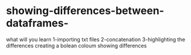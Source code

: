 # showing-differences-between-dataframes-
what will you learn
1-importing txt files
2-concatenation 
3-highlighting the differences 
creating a bolean coloum showing differences 
